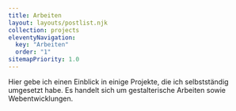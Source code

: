 ```yaml
---
title: Arbeiten
layout: layouts/postlist.njk
collection: projects
eleventyNavigation:
  key: "Arbeiten"
  order: "1"
sitemapPriority: 1.0
---
```

Hier gebe ich einen Einblick in einige Projekte, die ich selbstständig umgesetzt habe. Es handelt sich um gestalterische Arbeiten sowie Webentwicklungen.
